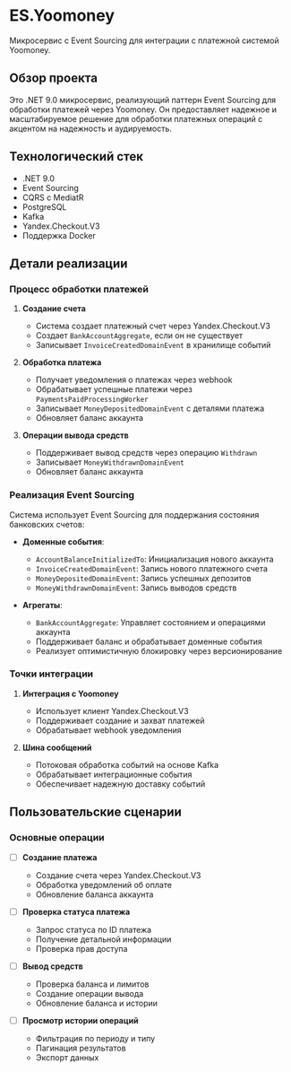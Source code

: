 # ES.Yoomoney

Микросервис с Event Sourcing для интеграции с платежной системой Yoomoney.

## Обзор проекта

Это .NET 9.0 микросервис, реализующий паттерн Event Sourcing для обработки платежей через Yoomoney. Он предоставляет
надежное и масштабируемое решение для обработки платежных операций с акцентом на надежность и аудируемость.

## Технологический стек

- .NET 9.0
- Event Sourcing
- CQRS с MediatR
- PostgreSQL
- Kafka
- Yandex.Checkout.V3
- Поддержка Docker

## Детали реализации

### Процесс обработки платежей

1. **Создание счета**
    - Система создает платежный счет через Yandex.Checkout.V3
    - Создает `BankAccountAggregate`, если он не существует
    - Записывает `InvoiceCreatedDomainEvent` в хранилище событий

2. **Обработка платежа**
    - Получает уведомления о платежах через webhook
    - Обрабатывает успешные платежи через `PaymentsPaidProcessingWorker`
    - Записывает `MoneyDepositedDomainEvent` с деталями платежа
    - Обновляет баланс аккаунта

3. **Операции вывода средств**
    - Поддерживает вывод средств через операцию `Withdrawn`
    - Записывает `MoneyWithdrawnDomainEvent`
    - Обновляет баланс аккаунта

### Реализация Event Sourcing

Система использует Event Sourcing для поддержания состояния банковских счетов:

- **Доменные события**:
    - `AccountBalanceInitializedTo`: Инициализация нового аккаунта
    - `InvoiceCreatedDomainEvent`: Запись нового платежного счета
    - `MoneyDepositedDomainEvent`: Запись успешных депозитов
    - `MoneyWithdrawnDomainEvent`: Запись выводов средств

- **Агрегаты**:
    - `BankAccountAggregate`: Управляет состоянием и операциями аккаунта
    - Поддерживает баланс и обрабатывает доменные события
    - Реализует оптимистичную блокировку через версионирование

### Точки интеграции

1. **Интеграция с Yoomoney**
    - Использует клиент Yandex.Checkout.V3
    - Поддерживает создание и захват платежей
    - Обрабатывает webhook уведомления

2. **Шина сообщений**
    - Потоковая обработка событий на основе Kafka
    - Обрабатывает интеграционные события
    - Обеспечивает надежную доставку событий

## Пользовательские сценарии

### Основные операции

- [ ] **Создание платежа**
    - Создание счета через Yandex.Checkout.V3
    - Обработка уведомлений об оплате
    - Обновление баланса аккаунта

- [ ] **Проверка статуса платежа**
    - Запрос статуса по ID платежа
    - Получение детальной информации
    - Проверка прав доступа

- [ ] **Вывод средств**
    - Проверка баланса и лимитов
    - Создание операции вывода
    - Обновление баланса и истории

- [ ] **Просмотр истории операций**
    - Фильтрация по периоду и типу
    - Пагинация результатов
    - Экспорт данных